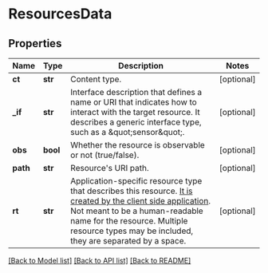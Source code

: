 # ResourcesData

## Properties
Name | Type | Description | Notes
------------ | ------------- | ------------- | -------------
**ct** | **str** | Content type. | [optional] 
**_if** | **str** | Interface description that defines a name or URI that indicates how to interact with the target resource. It describes a generic interface type, such as a \&quot;sensor\&quot;. | [optional] 
**obs** | **bool** | Whether the resource is observable or not (true/false). | [optional] 
**path** | **str** | Resource&#39;s URI path. | [optional] 
**rt** | **str** | Application-specific resource type that describes this resource. [It is created by the client side application](/docs/current/connecting/resource-setup-in-device-management-client.html). Not meant to be a human-readable name for the resource. Multiple resource types may be included, they are separated by a space. | [optional] 

[[Back to Model list]](../README.md#documentation-for-models) [[Back to API list]](../README.md#documentation-for-api-endpoints) [[Back to README]](../README.md)


